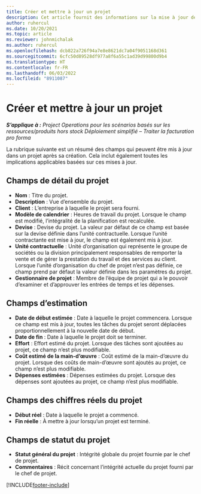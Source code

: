 ```yaml
---
title: Créer et mettre à jour un projet
description: Cet article fournit des informations sur la mise à jour des projets Project Operations.
author: ruhercul
ms.date: 10/20/2021
ms.topic: article
ms.reviewer: johnmichalak
ms.author: ruhercul
ms.openlocfilehash: dcb822a726f94a7e8e8621dc7a04f9051168d361
ms.sourcegitcommit: 6cfc50d89528df977a8f6a55c1ad39d99800d9b4
ms.translationtype: HT
ms.contentlocale: fr-FR
ms.lasthandoff: 06/03/2022
ms.locfileid: "8911087"
---
```

# <a name="create-and-update-a-project"></a>Créer et mettre à jour un projet

_**S’applique à :** Project Operations pour les scénarios basés sur les ressources/produits hors stock Déploiement simplifié – Traiter la facturation pro forma_

La rubrique suivante est un résumé des champs qui peuvent être mis à jour dans un projet après sa création. Cela inclut également toutes les implications applicables basées sur ces mises à jour.

## <a name="project-detail-fields"></a>Champs de détail du projet

- **Nom** : Titre du projet.
- **Description** : Vue d’ensemble du projet.
- **Client** : L’entreprise à laquelle le projet sera fourni.
- **Modèle de calendrier** : Heures de travail du projet. Lorsque le champ est modifié, l’intégralité de la planification est recalculée.
- **Devise** : Devise du projet. La valeur par défaut de ce champ est basée sur la devise définie dans l’unité contractuelle. Lorsque l’unité contractante est mise à jour, le champ est également mis à jour.
- **Unité contractuelle** : Unité d’organisation qui représente le groupe de sociétés ou la division principalement responsables de remporter la vente et de gérer la prestation du travail et des services au client.  Lorsque l’unité d’organisation du chef de projet n’est pas définie, ce champ prend par défaut la valeur définie dans les paramètres du projet.
- **Gestionnaire de projet** : Membre de l’équipe de projet qui a le pouvoir d’examiner et d’approuver les entrées de temps et les dépenses.

## <a name="estimate-fields"></a>Champs d’estimation

- **Date de début estimée** : Date à laquelle le projet commencera. Lorsque ce champ est mis à jour, toutes les tâches du projet seront déplacées proportionnellement à la nouvelle date de début.
- **Date de fin** : Date à laquelle le projet doit se terminer.
- **Effort** : Effort estimé du projet. Lorsque des tâches sont ajoutées au projet, ce champ n’est plus modifiable.
- **Coût estimé de la main-d’œuvre** : Coût estimé de la main-d’œuvre du projet. Lorsque des coûts de main-d’œuvre sont ajoutés au projet, ce champ n’est plus modifiable.
- **Dépenses estimées** : Dépenses estimées du projet. Lorsque des dépenses sont ajoutées au projet, ce champ n’est plus modifiable.

## <a name="project-actual-fields"></a>Champs des chiffres réels du projet
- **Début réel** : Date à laquelle le projet a commencé.
- **Fin réelle** : À mettre à jour lorsqu’un projet est terminé.

## <a name="project-status-fields"></a>Champs de statut du projet

- **Statut général du projet** : Intégrité globale du projet fournie par le chef de projet.
- **Commentaires** : Récit concernant l’intégrité actuelle du projet fourni par le chef de projet.



[!INCLUDE[footer-include](../includes/footer-banner.md)]
